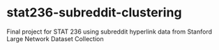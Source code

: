 # stat236-subreddit-clustering
Final project for STAT 236 using subreddit hyperlink data from Stanford Large Network Dataset Collection
